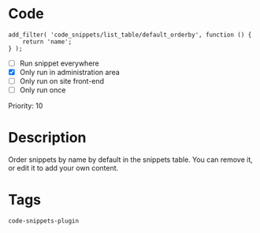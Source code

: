 # Code
```js+php
add_filter( 'code_snippets/list_table/default_orderby', function () {
    return 'name';
} );
```

- [ ] Run snippet everywhere
- [x] Only run in administration area
- [ ] Only run on site front-end
- [ ] Only run once

Priority: 10

# Description
Order snippets by name by default in the snippets table. You can remove it, or edit it to add your own content.

# Tags
`code-snippets-plugin`